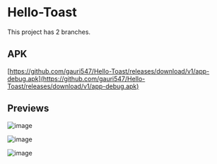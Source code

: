 # Hello-Toast

This project has 2 branches.



## APK

[https://github.com/gauri547/Hello-Toast/releases/download/v1/app-debug.apk](https://github.com/gauri547/Hello-Toast/releases/download/v1/app-debug.apk)


## Previews

![image](https://user-images.githubusercontent.com/81371138/117644324-fcdd9680-b1a6-11eb-898f-7016d7e74b94.png)


![image](https://user-images.githubusercontent.com/81371138/117644404-1252c080-b1a7-11eb-8d6f-5d306f20c47b.png)


![image](https://user-images.githubusercontent.com/81371138/117644370-06ff9500-b1a7-11eb-812c-24455ac85e08.png)

